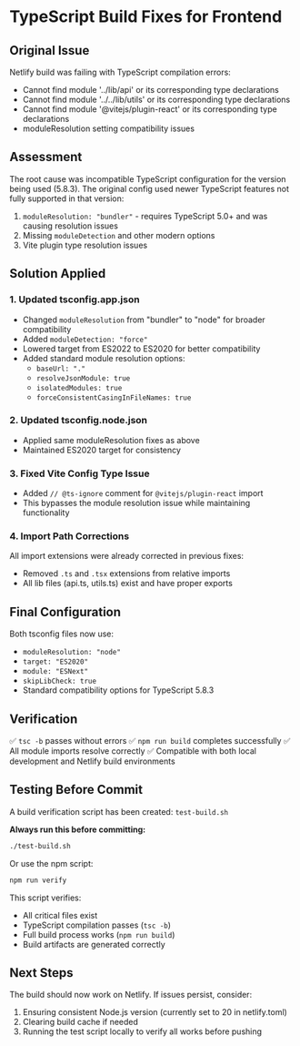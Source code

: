 # TypeScript Build Fixes for Frontend

## Original Issue
Netlify build was failing with TypeScript compilation errors:
- Cannot find module '../lib/api' or its corresponding type declarations
- Cannot find module '../../lib/utils' or its corresponding type declarations  
- Cannot find module '@vitejs/plugin-react' or its corresponding type declarations
- moduleResolution setting compatibility issues

## Assessment
The root cause was incompatible TypeScript configuration for the version being used (5.8.3). The original config used newer TypeScript features not fully supported in that version:

1. `moduleResolution: "bundler"` - requires TypeScript 5.0+ and was causing resolution issues
2. Missing `moduleDetection` and other modern options
3. Vite plugin type resolution issues

## Solution Applied

### 1. Updated tsconfig.app.json
- Changed `moduleResolution` from "bundler" to "node" for broader compatibility
- Added `moduleDetection: "force"`
- Lowered target from ES2022 to ES2020 for better compatibility
- Added standard module resolution options:
  - `baseUrl: "."`
  - `resolveJsonModule: true` 
  - `isolatedModules: true`
  - `forceConsistentCasingInFileNames: true`

### 2. Updated tsconfig.node.json
- Applied same moduleResolution fixes as above
- Maintained ES2020 target for consistency

### 3. Fixed Vite Config Type Issue
- Added `// @ts-ignore` comment for `@vitejs/plugin-react` import
- This bypasses the module resolution issue while maintaining functionality

### 4. Import Path Corrections
All import extensions were already corrected in previous fixes:
- Removed `.ts` and `.tsx` extensions from relative imports
- All lib files (api.ts, utils.ts) exist and have proper exports

## Final Configuration
Both tsconfig files now use:
- `moduleResolution: "node"`
- `target: "ES2020"`
- `module: "ESNext"`
- `skipLibCheck: true`
- Standard compatibility options for TypeScript 5.8.3

## Verification
✅ `tsc -b` passes without errors
✅ `npm run build` completes successfully
✅ All module imports resolve correctly
✅ Compatible with both local development and Netlify build environments

## Testing Before Commit

A build verification script has been created: `test-build.sh`

**Always run this before committing:**
```bash
./test-build.sh
```

Or use the npm script:
```bash
npm run verify
```

This script verifies:
- All critical files exist
- TypeScript compilation passes (`tsc -b`)
- Full build process works (`npm run build`)
- Build artifacts are generated correctly

## Next Steps
The build should now work on Netlify. If issues persist, consider:
1. Ensuring consistent Node.js version (currently set to 20 in netlify.toml)
2. Clearing build cache if needed
3. Running the test script locally to verify all works before pushing